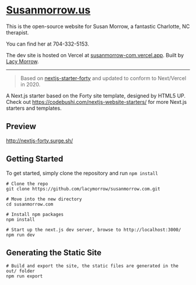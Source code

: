# [Susanmorrow.us](https://www.susanmorrow.us/)

This is the open-source website for Susan Morrow, a fantastic Charlotte, NC therapist.

You can find her at 704-332-5153.

The dev site is hosted on Vercel at [susanmorrow-com.vercel.app](https://susanmorrow-com.vercel.app). Built by [Lacy Morrow](https://lacymorrow.com).

---

> Based on [nextjs-starter-forty](https://github.com/codebushi/nextjs-starter-forty) and updated to conform to Next/Vercel in 2020.

A Next.js starter based on the Forty site template, designed by HTML5 UP. Check out https://codebushi.com/nextjs-website-starters/ for more Next.js starters and templates.

## Preview

http://nextjs-forty.surge.sh/

## Getting Started

To get started, simply clone the repository and run `npm install`

```
# Clone the repo
git clone https://github.com/lacymorrow/susanmorrow.com.git

# Move into the new directory
cd susanmorrow.com

# Install npm packages
npm install

# Start up the next.js dev server, browse to http://localhost:3000/
npm run dev
```

## Generating the Static Site

```
# Build and export the site, the static files are generated in the out/ folder
npm run export
```
